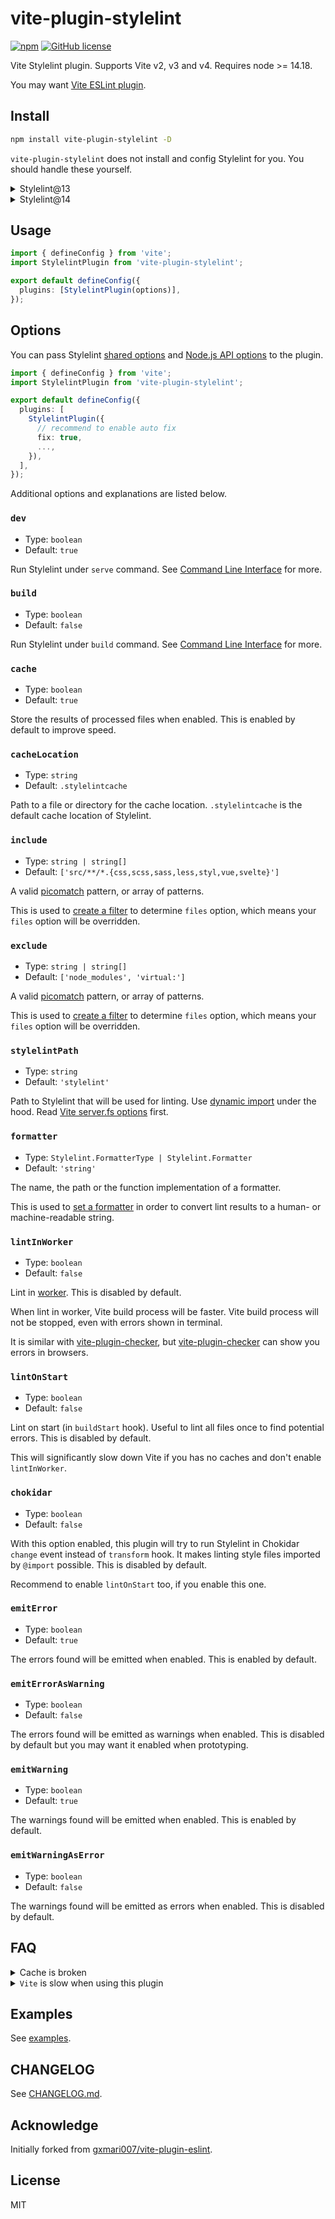 # vite-plugin-stylelint

[![npm](https://img.shields.io/npm/v/vite-plugin-stylelint)](https://www.npmjs.com/package/vite-plugin-stylelint)
[![GitHub license](https://img.shields.io/github/license/ModyQyW/vite-plugin-stylelint)](https://github.com/ModyQyW/vite-plugin-stylelint/blob/master/LICENSE)

Vite Stylelint plugin. Supports Vite v2, v3 and v4. Requires node >= 14.18.

You may want [Vite ESLint plugin](https://github.com/ModyQyW/vite-plugin-eslint).

## Install

```sh
npm install vite-plugin-stylelint -D
```

`vite-plugin-stylelint` does not install and config Stylelint for you. You should handle these yourself.

<details>

<summary>Stylelint@13</summary>

```sh
npm install stylelint@^13 @types/stylelint@^13 -D
```

</details>

<details>

<summary>Stylelint@14</summary>

```sh
npm install stylelint@^14 -D
```

</details>

## Usage

```ts
import { defineConfig } from 'vite';
import StylelintPlugin from 'vite-plugin-stylelint';

export default defineConfig({
  plugins: [StylelintPlugin(options)],
});
```

## Options

You can pass Stylelint [shared options](https://stylelint.io/user-guide/usage/options) and [Node.js API options](https://stylelint.io/user-guide/usage/node-api) to the plugin.

```ts
import { defineConfig } from 'vite';
import StylelintPlugin from 'vite-plugin-stylelint';

export default defineConfig({
  plugins: [
    StylelintPlugin({
      // recommend to enable auto fix
      fix: true,
      ...,
    }),
  ],
});
```

Additional options and explanations are listed below.

### `dev`

- Type: `boolean`
- Default: `true`

Run Stylelint under `serve` command. See [Command Line Interface](https://vitejs.dev/guide/#command-line-interface) for more.

### `build`

- Type: `boolean`
- Default: `false`

Run Stylelint under `build` command. See [Command Line Interface](https://vitejs.dev/guide/#command-line-interface) for more.

### `cache`

- Type: `boolean`
- Default: `true`

Store the results of processed files when enabled. This is enabled by default to improve speed.

### `cacheLocation`

- Type: `string`
- Default: `.stylelintcache`

Path to a file or directory for the cache location. `.stylelintcache` is the default cache location of Stylelint.

### `include`

- Type: `string | string[]`
- Default: `['src/**/*.{css,scss,sass,less,styl,vue,svelte}']`

A valid [picomatch](https://github.com/micromatch/picomatch#globbing-features) pattern, or array of patterns.

This is used to [create a filter](https://github.com/rollup/plugins/blob/master/packages/pluginutils/README.md#createfilter) to determine `files` option, which means your `files` option will be overridden.

### `exclude`

- Type: `string | string[]`
- Default: `['node_modules', 'virtual:']`

A valid [picomatch](https://github.com/micromatch/picomatch#globbing-features) pattern, or array of patterns.

This is used to [create a filter](https://github.com/rollup/plugins/blob/master/packages/pluginutils/README.md#createfilter) to determine `files` option, which means your `files` option will be overridden.

### `stylelintPath`

- Type: `string`
- Default: `'stylelint'`

Path to Stylelint that will be used for linting. Use [dynamic import](https://javascript.info/modules-dynamic-imports) under the hood. Read [Vite server.fs options](https://vitejs.dev/config/server-options.html#server-fs-strict) first.

### `formatter`

- Type: `Stylelint.FormatterType | Stylelint.Formatter`
- Default: `'string'`

The name, the path or the function implementation of a formatter.

This is used to [set a formatter](https://stylelint.io/user-guide/usage/options#formatter) in order to convert lint results to a human- or machine-readable string.

### `lintInWorker`

- Type: `boolean`
- Default: `false`

Lint in [worker](https://nodejs.org/api/worker_threads.html#portpostmessagevalue-tran). This is disabled by default.

When lint in worker, Vite build process will be faster. Vite build process will not be stopped, even with errors shown in terminal.

It is similar with [vite-plugin-checker](https://github.com/fi3ework/vite-plugin-checker), but [vite-plugin-checker](https://github.com/fi3ework/vite-plugin-checker) can show you errors in browsers.

### `lintOnStart`

- Type: `boolean`
- Default: `false`

Lint on start (in `buildStart` hook). Useful to lint all files once to find potential errors. This is disabled by default.

This will significantly slow down Vite if you has no caches and don't enable `lintInWorker`.

### `chokidar`

- Type: `boolean`
- Default: `false`

With this option enabled, this plugin will try to run Stylelint in Chokidar `change` event instead of `transform` hook. It makes linting style files imported by `@import` possible. This is disabled by default.

Recommend to enable `lintOnStart` too, if you enable this one.

### `emitError`

- Type: `boolean`
- Default: `true`

The errors found will be emitted when enabled. This is enabled by default.

### `emitErrorAsWarning`

- Type: `boolean`
- Default: `false`

The errors found will be emitted as warnings when enabled. This is disabled by default but you may want it enabled when prototyping.

### `emitWarning`

- Type: `boolean`
- Default: `true`

The warnings found will be emitted when enabled. This is enabled by default.

### `emitWarningAsError`

- Type: `boolean`
- Default: `false`

The warnings found will be emitted as errors when enabled. This is disabled by default.

## FAQ

<details>
  <summary>Cache is broken</summary>
  <ul>
    <li>Disable <code>cache</code> option.</li>
    <li>Or delete the cache file (default <code>.stylelintcache</code>), fix errors manully and restart Vite.
    </li>
  </ul>
  This problem should only happens when starting Vite with Stylelint errors. Have a better solution? PR welcome. :)
</details>

<details>
  <summary><code>Vite</code> is slow when using this plugin</summary>
  <ul>
    <li>Try enable <code>lintInWorker</code> option</li>
    <li>Or try <a href="https://github.com/fi3ework/vite-plugin-checker">vite-plugin-checker</a></li>
    <li>Or run Stylelint directly besides Vite</li>
  </ul>
</details>

## Examples

See [examples](https://github.com/ModyQyW/vite-plugin-stylelint/tree/main/examples).

## CHANGELOG

See [CHANGELOG.md](./CHANGELOG.md).

## Acknowledge

Initially forked from [gxmari007/vite-plugin-eslint](https://github.com/gxmari007/vite-plugin-eslint).

## License

MIT
